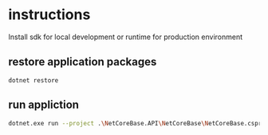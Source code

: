 


# instructions

Install sdk for local development or runtime for production environment

## restore application packages

```
dotnet restore
```

## run appliction

``` bash
dotnet.exe run --project .\NetCoreBase.API\NetCoreBase\NetCoreBase.csproj --environment "Local"
```